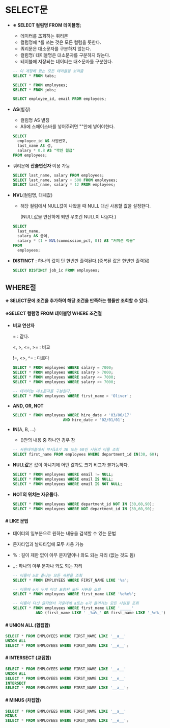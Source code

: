 # SELECT문

- **※ SELECT 컬럼명 FROM 테이블명;**

  - 데이터를 조회하는 쿼리문
  - 컬럼명에 *를 쓰는 것은 모든 컬럼을 뜻한다.
  - 쿼리문은 대소문자를 구분하지 않는다.
  - 컬럼명/ 테이블명은 대소문자를 구분하지 않는다.
  - 테이블에 저장되는 데이터는 대소문자를 구분한다.

  ```sql
  -- 이 계정에 있는 모든 테이블을 보여줌
  SELECT * FROM tabs;
  
  SELECT * FROM employees;
  SELECT * FROM jobs;
  
  SELECT employee_id, email FROM employees;
  ```

- **AS**(별칭)

  - 컬럼명 AS 별칭
  - AS에 스페이스바를 넣어주려면 ""안에 넣어야한다.

  ```sql
  SELECT
  	employee_id AS 사원번호,
  	last_name AS 성,
  	salary * 0.8 AS "깍인 월급"
  FROM employees;
  ```

- 쿼리문에 **산술연산자** 이용 가능

  ```sql
  SELECT last_name, salary FROM employees;
  SELECT last_name, salary + 500 FROM employees;
  SELECT last_name, salary * 12 FROM employees;
  ```

- **NVL**(컬럼명, 대체값)

  - 해당 컬럼에서 NULL값이 나왔을 때  NULL 대신 사용할 값을 설정한다.

    (NULL값을 연산하게 되면 무조건 NULL이 나온다.)

  ```sql
  SELECT
  	last_name, 
  	salary AS 급여,
  	salary * (1 + NVL(commission_pct, 0)) AS "커미션 적용"
  FROM
  	employees;
  ```

- **DISTINCT** : 하나의 값이 단 한번만 출력된다.(중복된 값은 한번만 출력됨)

  ```sql
  SELECT DISTINCT job_ic FROM employees;
  ```



##  WHERE절

**※ SELECT문에 조건을 추가하여 해당 조건을 만족하는 행들만 조회할 수 있다.**

#### ※SELECT 컬럼명 FROM 테이블명 WHERE 조건절

- **비교 연산자**

  	= : 같다.

  	<, >, <=, >= : 비교

  	!=, <>, ^= : 다르다

  ```sql
  SELECT * FROM employees WHERE salary = 7000;
  SELECT * FROM employees WHERE salary > 7000;
  SELECT * FROM employees WHERE salary <= 7000;
  SELECT * FROM employees WHERE salary <> 7000;
  
  -- 데이터는 대소문자를 구분한다.
  SELECT * FROM employees WHERE first_name > 'Oliver';
  ```

- **AND, OR, NOT**

  ```sql
  SELECT * FROM employees WHERE hire_date < '03/06/17'
  						AND hire_date > '02/01/01';
  ```

- **IN**(A, B, ...)

  - ()안의 내용 중 하나인 경우 참

  ```sql
  -- 사원테이블에서 부서id가 30 또는 60인 사원의 이름 조회
  SELECT first_name FROM employees WHERE department_id IN(30, 60);
  ```

- **NULL값**은 값이 아니기에 어떤 값과도 크기 비교가 불가능하다.

  ```sql
  SELECT * FROM employees WHERE email != NULL;
  SELECT * FROM employees WHERE email IS NULL;
  SELECT * FROM employees WHERE email IS NOT NULL;
  ```

- **NOT의 위치는 자유롭다.**

  ```sql
  SELECT * FROM employees WHERE department_id NOT IN (30,60,90);
  SELECT * FROM employees WHERE NOT department_id IN (30,60,90);
  ```



#### # LIKE 문법

- 데이터의 일부분으로 원하는 내용을 검색할 수 있는 문법

- 문자타입과 날짜타입에 모두 사용 가능

- % : 길이 제한 없이 아무 문자열이나 와도 되는 자리 (없는 것도 됨)

- _ : 하나의 아무 문자나 와도 되는 자리

  ```sql
  -- 이름이 a로 끝나는 모든 사원을 조회
  SELECT * FROM EMPLOYEES WHERE FIRST_NAME LIKE '%a';
  
  -- 이름에 e가 두개 이상 포함된 모든 사원을 조회 
  SELECT * FROM employees WHERE first_name LIKE '%e%e%';
  
  -- 이름이 다섯 글자면서 가운데에 a또는 e가 들어가는 모든 사원을 조회
  SELECT * FROM employees WHERE first_name LIKE '_____' 
  			AND (first_name LIKE ' _%a%_' OR first_name LIKE '_%e%_');
  ```



#### # UNION ALL (합집합)

```sql
SELECT * FROM EMPLOYEES WHERE FIRST_NAME LIKE '__a__'
UNION ALL
SELECT * FROM EMPLOYEES WHERE FIRST_NAME LIKE '__e__';
```

#### # INTERSECT (교집합)

```sql
SELECT * FROM EMPLOYEES WHERE FIRST_NAME LIKE '__a__'
UNION ALL
SELECT * FROM EMPLOYEES WHERE FIRST_NAME LIKE '__e__'
INTERSECT
SELECT * FROM EMPLOYEES WHERE FIRST_NAME LIKE '__a__';
```



#### # MINUS (차집합)

```sql
SELECT * FROM EMPLOYEES WHERE FIRST_NAME LIKE '__a__'
MINUS
SELECT * FROM EMPLOYEES WHERE FIRST_NAME LIKE '__e__';
```

